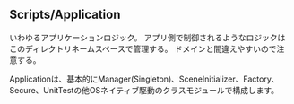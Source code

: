 ## Scripts/Application
いわゆるアプリケーションロジック。
アプリ側で制御されるようなロジックはこのディレクトリネームスペースで管理する。
ドメインと間違えやすいので注意する。

Applicationは、基本的にManager(Singleton)、SceneInitializer、Factory、Secure、UnitTestの他OSネイティブ駆動のクラスモジュールで構成します。
